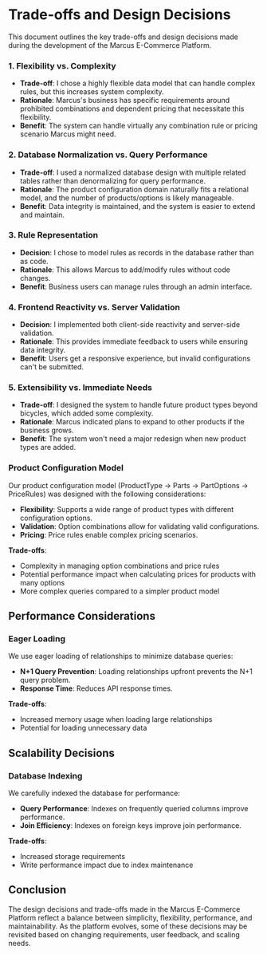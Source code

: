 # Trade-offs and Design Decisions

This document outlines the key trade-offs and design decisions made during the development of the Marcus E-Commerce Platform.

### 1. Flexibility vs. Complexity
- **Trade-off**: I chose a highly flexible data model that can handle complex rules, but this increases system complexity.
- **Rationale**: Marcus's business has specific requirements around prohibited combinations and dependent pricing that necessitate this flexibility.
- **Benefit**: The system can handle virtually any combination rule or pricing scenario Marcus might need.

### 2. Database Normalization vs. Query Performance
- **Trade-off**: I used a normalized database design with multiple related tables rather than denormalizing for query performance.
- **Rationale**: The product configuration domain naturally fits a relational model, and the number of products/options is likely manageable.
- **Benefit**: Data integrity is maintained, and the system is easier to extend and maintain.

### 3. Rule Representation
- **Decision**: I chose to model rules as records in the database rather than as code.
- **Rationale**: This allows Marcus to add/modify rules without code changes.
- **Benefit**: Business users can manage rules through an admin interface.

### 4. Frontend Reactivity vs. Server Validation
- **Decision**: I implemented both client-side reactivity and server-side validation.
- **Rationale**: This provides immediate feedback to users while ensuring data integrity.
- **Benefit**: Users get a responsive experience, but invalid configurations can't be submitted.

### 5. Extensibility vs. Immediate Needs
- **Trade-off**: I designed the system to handle future product types beyond bicycles, which added some complexity.
- **Rationale**: Marcus indicated plans to expand to other products if the business grows.
- **Benefit**: The system won't need a major redesign when new product types are added.

### Product Configuration Model

Our product configuration model (ProductType -> Parts -> PartOptions -> PriceRules) was designed with the following considerations:

- **Flexibility**: Supports a wide range of product types with different configuration options.
- **Validation**: Option combinations allow for validating valid configurations.
- **Pricing**: Price rules enable complex pricing scenarios.

**Trade-offs**:
- Complexity in managing option combinations and price rules
- Potential performance impact when calculating prices for products with many options
- More complex queries compared to a simpler product model

## Performance Considerations

### Eager Loading

We use eager loading of relationships to minimize database queries:

- **N+1 Query Prevention**: Loading relationships upfront prevents the N+1 query problem.
- **Response Time**: Reduces API response times.

**Trade-offs**:
- Increased memory usage when loading large relationships
- Potential for loading unnecessary data

## Scalability Decisions

### Database Indexing

We carefully indexed the database for performance:

- **Query Performance**: Indexes on frequently queried columns improve performance.
- **Join Efficiency**: Indexes on foreign keys improve join performance.

**Trade-offs**:
- Increased storage requirements
- Write performance impact due to index maintenance


## Conclusion

The design decisions and trade-offs made in the Marcus E-Commerce Platform reflect a balance between simplicity, flexibility, performance, and maintainability. As the platform evolves, some of these decisions may be revisited based on changing requirements, user feedback, and scaling needs.